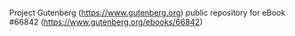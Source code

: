 Project Gutenberg (https://www.gutenberg.org) public repository for
eBook #66842 (https://www.gutenberg.org/ebooks/66842)
